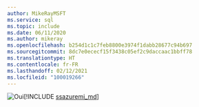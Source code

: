```yaml
---
author: MikeRayMSFT
ms.service: sql
ms.topic: include
ms.date: 06/11/2020
ms.author: mikeray
ms.openlocfilehash: b254d1c1c7feb8800e3974f1dabb28677c94b697
ms.sourcegitcommit: 8dc7e0ececf15f3438c05ef2c9daccaac1bbff78
ms.translationtype: HT
ms.contentlocale: fr-FR
ms.lasthandoff: 02/12/2021
ms.locfileid: "100019266"
---
```

<Token>![Oui](../media/yes-icon.png)[!INCLUDE [ssazuremi_md](../ssazuremi_md.md)]</Token>

